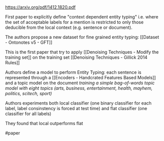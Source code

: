 https://arxiv.org/pdf/1412.1820.pdf

First paper to explicitly define "context dependent entity typing" i.e. where the set of acceptable labels for a mention is restricted to only those deducible from the local context (e.g. sentence or document).

The authors propose a new dataset for fine grained entity typing: [[Dataset - Ontonotes v5 - GFT]]

This is the first paper that try to apply [[Denoising Techniques - Modify the training set]] on the training set [[Denoising Techniques - Gillick 2014 Rules]]

Authors define a model to perform Entity Typing: each sentence is represented through a [[Encoders - Handcrated Features  Based Models]] and a topic model on the document *training a simple bag-of-words topic model with eight topics (arts, business, entertainment, health, mayhem, politics, scitech, sport)*

Authors experiments both local classifier (one binary classifier for each label, label consinstency is forced at test time) and flat classifier (one classifier for all labels)

They found that local outperforms flat

#paper 